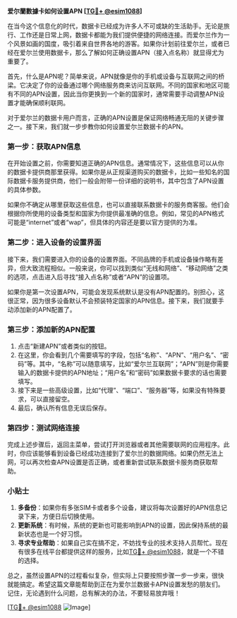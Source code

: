 **爱尔蘭數據卡如何设置APN [[TG💪+ @esim1088](https://t.me/s/esim1088)]**

在当今这个信息化的时代，数据卡已经成为许多人不可或缺的生活助手。无论是旅行、工作还是日常上网，数据卡都能为我们提供便捷的网络连接。而爱尔兰作为一个风景如画的国度，吸引着来自世界各地的游客。如果你计划前往爱尔兰，或者已经在爱尔兰使用数据卡，那么了解如何正确设置APN（接入点名称）就显得尤为重要了。

首先，什么是APN呢？简单来说，APN就像是你的手机或设备与互联网之间的桥梁。它决定了你的设备通过哪个网络服务商来访问互联网。不同的国家和地区可能有不同的APN设置，因此当你更换到一个新的国家时，通常需要手动调整APN设置才能确保顺利联网。

对于爱尔兰的数据卡用户而言，正确的APN设置是保证网络畅通无阻的关键步骤之一。接下来，我们就一步步教你如何设置爱尔兰数据卡的APN。

### 第一步：获取APN信息

在开始设置之前，你需要知道正确的APN信息。通常情况下，这些信息可以从你的数据卡提供商那里获得。如果你是从正规渠道购买的数据卡，比如一些知名的国际数据卡服务提供商，他们一般会附带一份详细的说明书，其中包含了APN设置的具体参数。

如果你不确定从哪里获取这些信息，也可以直接联系数据卡的服务商客服。他们会根据你所使用的设备类型和国家为你提供最准确的信息。例如，常见的APN格式可能是“internet”或者“wap”，但具体的内容还是要以官方提供的为准。

### 第二步：进入设备的设置界面

接下来，我们需要进入你的设备的设置界面。不同品牌的手机或设备操作略有差异，但大致流程相似。一般来说，你可以找到类似“无线和网络”、“移动网络”之类的选项，点击进入后寻找“接入点名称”或者“APN”的设置项。

如果你是第一次设置APN，可能会发现系统默认是没有APN配置的。别担心，这很正常，因为很多设备默认不会预装特定国家的APN信息。接下来，我们就要手动添加新的APN配置了。

### 第三步：添加新的APN配置

1. 点击“新建APN”或者类似的按钮。
2. 在这里，你会看到几个需要填写的字段，包括“名称”、“APN”、“用户名”、“密码”等。其中，“名称”可以随意填写，比如“爱尔兰互联网”；“APN”则是你需要输入的数据卡提供的APN地址；“用户名”和“密码”如果数据卡要求的话也需要填写。
3. 接下来是一些高级设置，比如“代理”、“端口”、“服务器”等，如果没有特殊要求，可以直接留空。
4. 最后，确认所有信息无误后保存。

### 第四步：测试网络连接

完成上述步骤后，返回主菜单，尝试打开浏览器或者其他需要联网的应用程序。此时，你应该能够看到设备已经成功连接到了爱尔兰的数据网络。如果仍然无法上网，可以再次检查APN设置是否正确，或者重新尝试联系数据卡服务商获取帮助。

### 小贴士

1. **多备份**：如果你有多张SIM卡或者多个设备，建议将每次设置好的APN信息记录下来，方便日后切换使用。
2. **更新系统**：有时候，系统的更新也可能影响到APN的设置，因此保持系统的最新状态也是一个好习惯。
3. **寻求专业帮助**：如果自己实在搞不定，不妨找专业的技术支持人员帮忙。现在有很多在线平台都提供这样的服务，比如[TG💪+ @esim1088](https://t.me/s/esim1088)，就是一个不错的选择。

总之，虽然设置APN的过程看似复杂，但实际上只要按照步骤一步一步来，很快就能搞定。希望这篇文章能帮助到正在为爱尔兰数据卡APN设置发愁的朋友们。记住，无论遇到什么问题，总有解决的办法，不要轻易放弃哦！

[[TG💪+ @esim1088](https://t.me/s/esim1088) ![Image](https://i.postimg.cc/4NQfJmqS/Snipaste-2025-05-13-00-14-12.png)]
